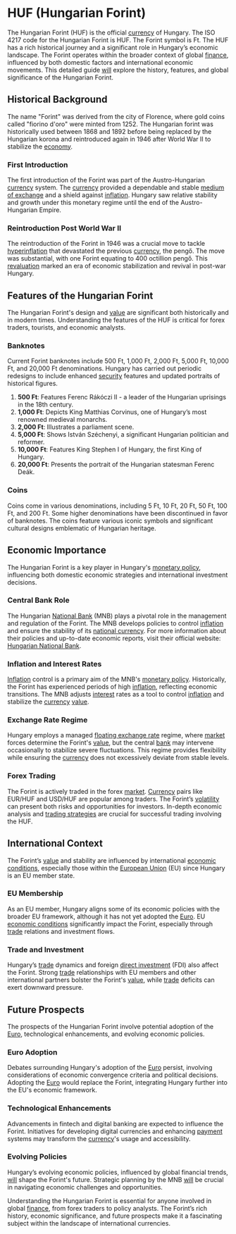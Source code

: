 # HUF (Hungarian Forint)

The Hungarian Forint (HUF) is the official [currency](../c/currency.md) of Hungary. The ISO 4217 code for the Hungarian Forint is HUF. The Forint symbol is Ft. The HUF has a rich historical journey and a significant role in Hungary’s economic landscape. The Forint operates within the broader context of global [finance](../f/finance.md), influenced by both domestic factors and international economic movements. This detailed guide [will](../w/will.md) explore the history, features, and global significance of the Hungarian Forint.

## Historical Background

The name "Forint" was derived from the city of Florence, where gold coins called "fiorino d'oro" were minted from 1252. The Hungarian forint was historically used between 1868 and 1892 before being replaced by the Hungarian korona and reintroduced again in 1946 after World War II to stabilize the [economy](../e/economy.md).

### First Introduction

The first introduction of the Forint was part of the Austro-Hungarian [currency](../c/currency.md) system. The [currency](../c/currency.md) provided a dependable and stable [medium of exchange](../m/medium_of_exchange.md) and a shield against [inflation](../i/inflation.md). Hungary saw relative stability and growth under this monetary regime until the end of the Austro-Hungarian Empire.

### Reintroduction Post World War II

The reintroduction of the Forint in 1946 was a crucial move to tackle [hyperinflation](../h/hyperinflation.md) that devastated the previous [currency](../c/currency.md), the pengő. The move was substantial, with one Forint equating to 400 octillion pengő. This [revaluation](../r/revaluation.md) marked an era of economic stabilization and revival in post-war Hungary.

## Features of the Hungarian Forint

The Hungarian Forint's design and [value](../v/value.md) are significant both historically and in modern times. Understanding the features of the HUF is critical for forex traders, tourists, and economic analysts.

### Banknotes

Current Forint banknotes include 500 Ft, 1,000 Ft, 2,000 Ft, 5,000 Ft, 10,000 Ft, and 20,000 Ft denominations. Hungary has carried out periodic redesigns to include enhanced [security](../s/security.md) features and updated portraits of historical figures. 

1. **500 Ft**: Features Ferenc Rákóczi II - a leader of the Hungarian uprisings in the 18th century.
2. **1,000 Ft**: Depicts King Matthias Corvinus, one of Hungary’s most renowned medieval monarchs.
3. **2,000 Ft**: Illustrates a parliament scene.
4. **5,000 Ft**: Shows István Széchenyi, a significant Hungarian politician and reformer.
5. **10,000 Ft**: Features King Stephen I of Hungary, the first King of Hungary.
6. **20,000 Ft**: Presents the portrait of the Hungarian statesman Ferenc Deák.

### Coins

Coins come in various denominations, including 5 Ft, 10 Ft, 20 Ft, 50 Ft, 100 Ft, and 200 Ft. Some higher denominations have been discontinued in favor of banknotes. The coins feature various iconic symbols and significant cultural designs emblematic of Hungarian heritage.

## Economic Importance

The Hungarian Forint is a key player in Hungary's [monetary policy](../m/monetary_policy.md), influencing both domestic economic strategies and international investment decisions.

### Central Bank Role

The Hungarian [National Bank](../n/national_bank.md) (MNB) plays a pivotal role in the management and regulation of the Forint. The MNB develops policies to control [inflation](../i/inflation.md) and ensure the stability of its [national currency](../n/national_currency.md). For more information about their policies and up-to-date economic reports, visit their official website: [Hungarian National Bank](https://www.mnb.hu/en).

### Inflation and Interest Rates

[Inflation](../i/inflation.md) control is a primary aim of the MNB's [monetary policy](../m/monetary_policy.md). Historically, the Forint has experienced periods of high [inflation](../i/inflation.md), reflecting economic transitions. The MNB adjusts [interest](../i/interest.md) rates as a tool to control [inflation](../i/inflation.md) and stabilize the [currency](../c/currency.md) [value](../v/value.md).

### Exchange Rate Regime

Hungary employs a managed [floating exchange rate](../f/floating_exchange_rate.md) regime, where [market](../m/market.md) forces determine the Forint's [value](../v/value.md), but the central [bank](../b/bank.md) may intervene occasionally to stabilize severe fluctuations. This regime provides flexibility while ensuring the [currency](../c/currency.md) does not excessively deviate from stable levels.

### Forex Trading

The Forint is actively traded in the forex [market](../m/market.md). [Currency](../c/currency.md) pairs like EUR/HUF and USD/HUF are popular among traders. The Forint’s [volatility](../v/volatility.md) can present both risks and opportunities for investors. In-depth economic analysis and [trading strategies](../t/trading_strategies.md) are crucial for successful trading involving the HUF.

## International Context

The Forint’s [value](../v/value.md) and stability are influenced by international [economic conditions](../e/economic_conditions.md), especially those within the [European Union](../e/european_union_(eu).md) (EU) since Hungary is an EU member state.

### EU Membership

As an EU member, Hungary aligns some of its economic policies with the broader EU framework, although it has not yet adopted the [Euro](../e/euro.md). EU [economic conditions](../e/economic_conditions.md) significantly impact the Forint, especially through [trade](../t/trade.md) relations and investment flows.

### Trade and Investment

Hungary’s [trade](../t/trade.md) dynamics and foreign [direct investment](../d/direct_investment.md) (FDI) also affect the Forint. Strong [trade](../t/trade.md) relationships with EU members and other international partners bolster the Forint's [value](../v/value.md), while [trade](../t/trade.md) deficits can exert downward pressure.

## Future Prospects

The prospects of the Hungarian Forint involve potential adoption of the [Euro](../e/euro.md), technological enhancements, and evolving economic policies.

### Euro Adoption

Debates surrounding Hungary's adoption of the [Euro](../e/euro.md) persist, involving considerations of economic convergence criteria and political decisions. Adopting the [Euro](../e/euro.md) would replace the Forint, integrating Hungary further into the EU's economic framework.

### Technological Enhancements

Advancements in fintech and digital banking are expected to influence the Forint. Initiatives for developing digital currencies and enhancing [payment](../p/payment.md) systems may transform the [currency](../c/currency.md)'s usage and accessibility.

### Evolving Policies

Hungary’s evolving economic policies, influenced by global financial trends, [will](../w/will.md) shape the Forint's future. Strategic planning by the MNB [will](../w/will.md) be crucial in navigating economic challenges and opportunities.

Understanding the Hungarian Forint is essential for anyone involved in global [finance](../f/finance.md), from forex traders to policy analysts. The Forint’s rich history, economic significance, and future prospects make it a fascinating subject within the landscape of international currencies.